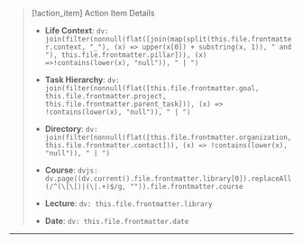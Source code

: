 > [!action_item] Action Item Details
>
> - **Life Context**: `dv: join(filter(nonnull(flat([join(map(split(this.file.frontmatter.context, "_"), (x) => upper(x[0]) + substring(x, 1)), " and "), this.file.frontmatter.pillar])), (x) =>!contains(lower(x), "null")), " | ")`
> - **Task Hierarchy**: `dv: join(filter(nonnull(flat([this.file.frontmatter.goal, this.file.frontmatter.project, this.file.frontmatter.parent_task])), (x) => !contains(lower(x), "null")), " | ")`
> - **Directory**: `dv: join(filter(nonnull(flat([this.file.frontmatter.organization, this.file.frontmatter.contact])), (x) => !contains(lower(x), "null")), " | ")`
>
> - **Course**: `dvjs: dv.page((dv.current().file.frontmatter.library[0]).replaceAll(/^(\[\[)|(\|.+)$/g, "")).file.frontmatter.course`
> - **Lecture**: `dv: this.file.frontmatter.library`
>
> - **Date**: `dv: this.file.frontmatter.date`

---
